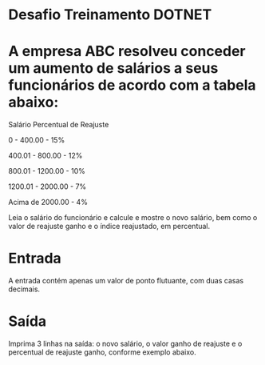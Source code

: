 # Desafio Treinamento DOTNET

# A empresa ABC resolveu conceder um aumento de salários a seus funcionários de acordo com a tabela abaixo:

Salário Percentual de Reajuste

0 - 400.00    - 15%

400.01 - 800.00  - 12%

800.01 - 1200.00  - 10%

1200.01 - 2000.00  - 7%

Acima de 2000.00  - 4%

Leia o salário do funcionário e calcule e mostre o novo salário, bem como o valor de reajuste ganho e o índice reajustado,
em percentual.

# Entrada
A entrada contém apenas um valor de ponto flutuante, com duas casas decimais.
# Saída
Imprima 3 linhas na saída: o novo salário, o valor ganho de reajuste e o percentual de reajuste ganho, conforme exemplo
abaixo.
